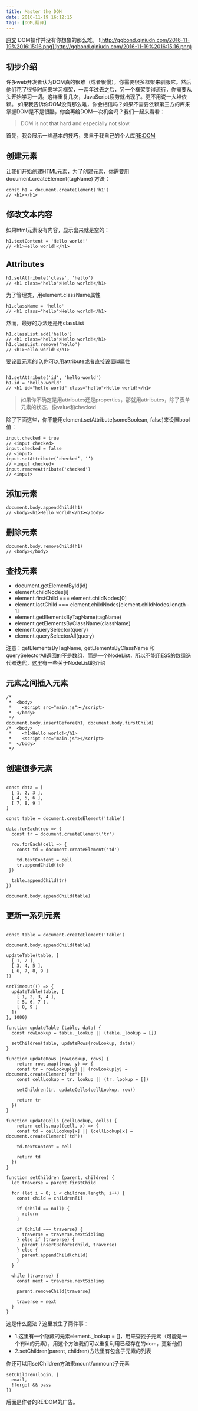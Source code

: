 ```yaml
---
title: Master the DOM
date: 2016-11-19 16:12:15
tags: [DOM,翻译]
---
```

[原文](https://medium.com/re-dom/master-the-dom-bc1a2a06089b#.e70uoue0i)
DOM操作并没有你想象的那么难。
![http://ggbond.qiniudn.com/2016-11-19%2016:15:16.png](http://ggbond.qiniudn.com/2016-11-19%2016:15:16.png)

<!--more-->

## 初步介绍
许多web开发者认为DOM真的很难（或者很慢），你需要很多框架来驯服它。然后他们花了很多时间来学习框架，一两年过去之后，另一个框架变得流行，你需要从头开始学习一切。这样重复几次，JavaScript疲劳就出现了。更不用说一大堆依赖。
如果我告诉你DOM没有那么难，你会相信吗？如果不需要依赖第三方的库来掌握DOM是不是很酷，你会再给DOM一次机会吗？我们一起来看看：

> DOM is not that hard and especially not slow.

首先，我会展示一些基本的技巧，来自于我自己的个人库[RE:DOM](https://redom.js.org/)

## 创建元素
让我们开始创建HTML元素，为了创建元素，你需要用document.createElement(tagName) 方法：

```
const h1 = document.createElement('h1')
// <h1></h1>

```
## 修改文本内容
如果html元素没有内容，显示出来就是空的：

```
h1.textContent = 'Hello world!'
// <h1>Hello world!</h1>

```
## Attributes

```
h1.setAttribute('class', 'hello')
// <h1 class="hello">Hello world!</h1>

```

为了管理类，用element.className属性

```
h1.className = 'hello'
// <h1 class="hello">Hello world!</h1>

```
然而，最好的办法还是用classList

```
h1.classList.add('hello')
// <h1 class="hello">Hello world!</h1>
h1.classList.remove('hello')
// <h1>Hello world!</h1>

```
要设置元素的ID,你可以用attribute或者直接设置id属性

```

h1.setAttribute('id', 'hello-world')
h1.id = 'hello-world'
// <h1 id="hello-world" class="hello">Hello world!</h1>

```

> 如果你不确定是用attributes还是properties，那就用attributes，除了表单元素的状态，像value和checked

除了下面这些，你不能用element.setAttribute(someBoolean, false)来设置bool值：

```
input.checked = true
// <input checked>
input.checked = false
// <input>
input.setAttribute(‘checked’, ‘’)
// <input checked>
input.removeAttribute('checked')
// <input>

```

## 添加元素

```
document.body.appendChild(h1)
// <body><h1>Hello world!</h1></body>

```

## 删除元素

```
document.body.removeChild(h1)
// <body></body>

```

## 查找元素

* document.getElementById(id)
* element.childNodes[i]
* element.firstChild === element.childNodes[0]
* element.lastChild === element.childNodes[element.childNodes.length - 1]
* element.getElementsByTagName(tagName)
* element.getElementsByClassName(className)
* element.querySelector(query)
* element.querySelectorAll(query)

注意：getElementsByTagName, getElementsByClassName 和 querySelectorAll返回的不是数组，而是一个NodeList，所以不能用ES5的数组迭代器迭代，[这里](https://developer.mozilla.org/en-US/docs/Web/API/NodeList#Workarounds)有一些关于NodeList的介绍

## 元素之间插入元素

```
/*
 *  <body>
 *    <script src="main.js"></script>
 *  </body>
 */
document.body.insertBefore(h1, document.body.firstChild)
/*  <body>
 *    <h1>Hello world!</h1>
 *    <script src="main.js"></script>
 *  </body>
 */

```

## 创建很多元素

```

const data = [
  [ 1, 2, 3 ],
  [ 4, 5, 6 ],
  [ 7, 8, 9 ]
]

const table = document.createElement('table')

data.forEach(row => {
  const tr = document.createElement('tr')

  row.forEach(cell => {
    const td = document.createElement('td')
    
    td.textContent = cell
    tr.appendChild(td)
 })

  table.appendChild(tr)
})

document.body.appendChild(table)

```

## 更新一系列元素

```

const table = document.createElement('table')

document.body.appendChild(table)

updateTable(table, [
  [ 1, 2 ],
  [ 3, 4, 5 ],
  [ 6, 7, 8, 9 ]
])

setTimeout(() => {
  updateTable(table, [
    [ 1, 2, 3, 4 ],
    [ 5, 6, 7 ],
    [ 8, 9 ]
  ])  
}, 1000)

function updateTable (table, data) {
  const rowLookup = table._lookup || (table._lookup = [])
  
  setChildren(table, updateRows(rowLookup, data))
}

function updateRows (rowLookup, rows) {
	return rows.map((row, y) => {
    const tr = rowLookup[y] || (rowLookup[y] = document.createElement('tr'))
    const cellLookup = tr._lookup || (tr._lookup = [])

    setChildren(tr, updateCells(cellLookup, row))

    return tr
  })
}

function updateCells (cellLookup, cells) {
	return cells.map((cell, x) => {
    const td = cellLookup[x] || (cellLookup[x] = document.createElement('td'))

    td.textContent = cell

    return td
  })
}

function setChildren (parent, children) {
  let traverse = parent.firstChild

  for (let i = 0; i < children.length; i++) {
    const child = children[i]
  
    if (child == null) {
      return
    }
  
    if (child === traverse) {
      traverse = traverse.nextSibling
    } else if (traverse) {
      parent.insertBefore(child, traverse)
    } else {
      parent.appendChild(child)
    }
  }
  
  while (traverse) {
    const next = traverse.nextSibling

    parent.removeChild(traverse)
    
    traverse = next
  }
}

```

这是什么魔法？这里发生了两件事：

* 1.这里有一个隐藏的元素element._lookup = []，用来查找子元素（可能是一个有id的元素），用这个方法我们可以重复利用已经存在的dom，更新他们
* 2.setChildren(parent, children)方法里有包含子元素的列表

你还可以用setChildren方法来mount/unmount子元素

```
setChildren(login, [
  email,
  !forgot && pass
])

```

后面是作者的RE:DOM的广告。
